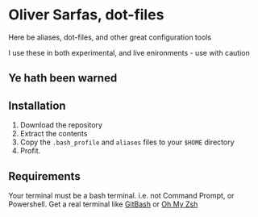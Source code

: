 # Oliver Sarfas, dot-files

Here be aliases, dot-files, and other great configuration tools

I use these in both experimental, and live enironments - use with caution

## Ye hath been warned

## Installation

1. Download the repository
2. Extract the contents
3. Copy the `.bash_profile` and `aliases` files to your `$HOME` directory
4. Profit.

## Requirements
Your terminal must be a bash terminal. i.e. not Command Prompt, or Powershell. Get a real terminal like [GitBash](https://gitforwindows.org/) or [Oh My Zsh](https://ohmyz.sh/)
